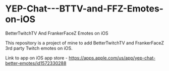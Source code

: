 # YEP-Chat---BTTV-and-FFZ-Emotes-on-iOS
BetterTwitchTV And FrankerFaceZ Emotes on iOS  

This repository is a project of mine to add BetterTwitchTV and FrankerFaceZ 3rd party Twitch emotes on iOS.

Link to app on iOS app store - https://apps.apple.com/us/app/yep-chat-better-emotes/id1572330288
